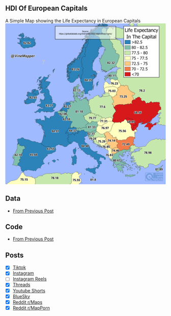 ## HDI Of European Capitals
A Simple Map showing the Life Expectancy in European Capitals
![Map](europe_life_expectancy.png)

## Data
* [From Previous Post](https://github.com/winstonhoyle/VineMapper//main/projects/European_Capitals_HDI/European_Capitals_HDI#Data)

## Code
* [From Previous Post](FormatData.ipynb)

## Posts
- [x] [Tiktok](https://www.tiktok.com/@vinemapper/video/7441815829295025454)
- [x] [Instagram](https://www.instagram.com/VineMapper/)
- [ ] [Instagram Reels]()
- [x] [Threads](https://www.threads.net/@vinemapper/post/DDC5THmSG8L)
- [x] [Youtube Shorts](https://youtube.com/shorts/lCuI0_nJSSk)
- [x] [BlueSky](https://bsky.app/profile/vinemapper.bsky.social/post/3lcbegxkbv226)
- [x] [Reddit r/Maps](https://www.reddit.com/r/Maps/comments/1h48rhy/life_expectancy_in_each_european_capital/)
- [x] [Reddit r/MapPorn](https://www.reddit.com/r/MapPorn/comments/1h48r1d/life_expectancy_in_each_european_capital/)
